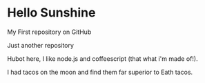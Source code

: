 
# Hello Sunshine

My First repository on GitHub

Just another repository

Hubot here, I like node.js and coffeescript (that what i'm made of!).



I had tacos on the moon and find them far superior to Eath tacos.
